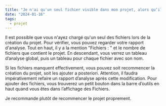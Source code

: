 ```yaml
---
title: "Je n'ai qu'un seul fichier visible dans mon projet, alors qu’il devrait y en avoir trois. Que faire ?"
date: "2024-01-16"
tags:
  - projet
---
```


Il est possible que vous n'ayez chargé qu'un seul des fichiers lors de la création du projet. Pour vérifier, vous pouvez regarder votre rapport d'analyse. Tout en haut, il y a la mention "Fichiers : " et le nombre de fichiers que contient le projet. En descendant, vous verrez un tableau d’analyse global, puis un tableau pour chaque fichier avec son nom.

Si les fichiers manquent effectivement, vous pouvez soit recommencer la création du projet, soit les ajouter a posteriori. Attention, il faudra impérativement refaire un rapport d’analyse après cette modification. Pour ajouter des fichiers, vous trouverez un petit bouton dans la barre d’outils en haut quand vous êtes dans l’affichage des Fichiers.

Je recommande plutôt de recommencer le projet proprement.

